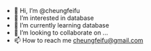 - 👋 Hi, I’m @cheungfeifu
- 👀 I’m interested in database
- 🌱 I’m currently learning database
- 💞️ I’m looking to collaborate on ...
- 📫 How to reach me cheungfeifu@gmail.com

<!---
cheungfeifu/cheungfeifu is a ✨ special ✨ repository because its `README.md` (this file) appears on your GitHub profile.
You can click the Preview link to take a look at your changes.
--->
